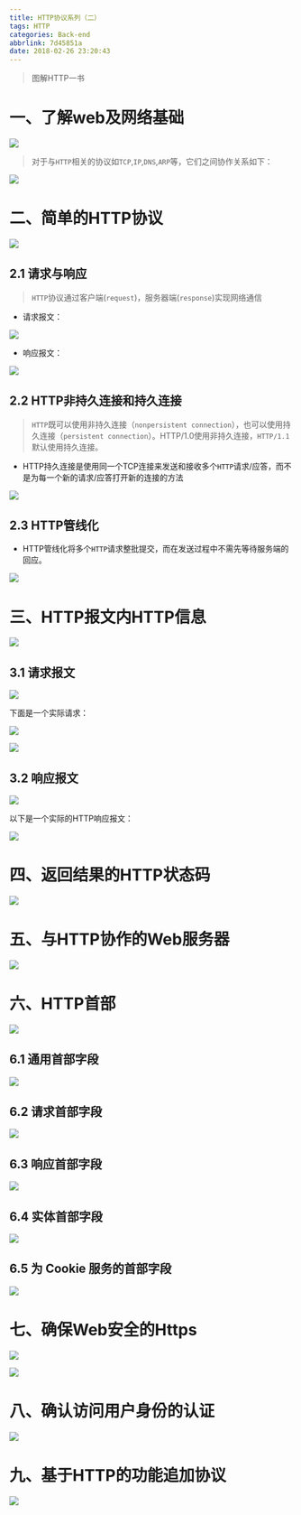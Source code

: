 ```yaml
---
title: HTTP协议系列（二）
tags: HTTP
categories: Back-end
abbrlink: 7d45851a
date: 2018-02-26 23:20:43
---
```



> 图解HTTP一书

# 一、了解web及网络基础

![](https://raw.githubusercontent.com/BeginMan/BookNotes/master/HTTP/media/TOP1%3A了解web及网络基础.png)

> 对于与`HTTP`相关的协议如`TCP`,`IP`,`DNS`,`ARP`等，它们之间协作关系如下：

![](https://raw.githubusercontent.com/BeginMan/BookNotes/master/HTTP/media/http_tcp_dns_arp.png)


# 二、简单的HTTP协议

![](https://raw.githubusercontent.com/BeginMan/BookNotes/master/HTTP/media/TOP2简单的HTTP协议.png)

## 2.1 请求与响应

> `HTTP`协议通过客户端(`request`)，服务器端(`response`)实现网络通信

- 请求报文：

![](https://raw.githubusercontent.com/BeginMan/BookNotes/master/HTTP/media/request.png)

- 响应报文：

![](https://raw.githubusercontent.com/BeginMan/BookNotes/master/HTTP/media/reponses.png)

## 2.2 HTTP非持久连接和持久连接

> `HTTP`既可以使用非持久连接（`nonpersistent connection`），也可以使用持久连接（`persistent connection`）。HTTP/1.0使用非持久连接，`HTTP/1.1`默认使用持久连接。

- HTTP持久连接是使用同一个TCP连接来发送和接收多个`HTTP`请求/应答，而不是为每一个新的请求/应答打开新的连接的方法

![](https://raw.githubusercontent.com/BeginMan/BookNotes/master/HTTP/media/HTTP_persistent_connection.png)


## 2.3 HTTP管线化

- HTTP管线化将多个`HTTP`请求整批提交，而在发送过程中不需先等待服务端的回应。

![](https://raw.githubusercontent.com/BeginMan/BookNotes/master/HTTP/media/HTTP_pipelining.png)

# 三、HTTP报文内HTTP信息

![](https://raw.githubusercontent.com/BeginMan/BookNotes/master/HTTP/media/TOP3HTTP报文内HTTP信息.png)

## 3.1 请求报文

![](https://raw.githubusercontent.com/BeginMan/BookNotes/master/HTTP/media/1a4e7e6a-6d7b-38f1-af8a-043140034c8f.jpg)

下面是一个实际请求：

![](https://raw.githubusercontent.com/BeginMan/BookNotes/master/HTTP/media/412b4451-2738-3ebc-b1f6-a0cc13b9697b.jpg)

![](https://raw.githubusercontent.com/BeginMan/BookNotes/master/HTTP/media/cdc4dbbb-f98e-31d5-8270-3c37bf1c54e5.jpg)

## 3.2 响应报文

![](https://raw.githubusercontent.com/BeginMan/BookNotes/master/HTTP/media/0236098f-1a98-3a4f-ba6c-4a44c6ec4ed0.jpg)

以下是一个实际的HTTP响应报文： 

![](https://raw.githubusercontent.com/BeginMan/BookNotes/master/HTTP/media/bddb00b6-a3e1-3112-a4f4-4b3cb8687c70.jpg)

# 四、返回结果的HTTP状态码

![](https://raw.githubusercontent.com/BeginMan/BookNotes/master/HTTP/media/http1.jpg)

# 五、与HTTP协作的Web服务器

![](https://raw.githubusercontent.com/BeginMan/BookNotes/master/HTTP/media/TOP5与HTTP协作的Web服务器.png)

# 六、HTTP首部

![](https://raw.githubusercontent.com/BeginMan/BookNotes/master/HTTP/media/TOP6HTTP首部.png)

## 6.1 通用首部字段

![](https://raw.githubusercontent.com/BeginMan/BookNotes/master/HTTP/media/header1.png)

## 6.2 请求首部字段

![](https://raw.githubusercontent.com/BeginMan/BookNotes/master/HTTP/media/header2.png)

## 6.3 响应首部字段

![](https://raw.githubusercontent.com/BeginMan/BookNotes/master/HTTP/media/header3.png)

## 6.4 实体首部字段

![](https://raw.githubusercontent.com/BeginMan/BookNotes/master/HTTP/media/header4.png)

## 6.5 为 Cookie 服务的首部字段

![](https://raw.githubusercontent.com/BeginMan/BookNotes/master/HTTP/media/header5.png)

# 七、确保Web安全的Https

![](https://raw.githubusercontent.com/BeginMan/BookNotes/master/HTTP/media/TOP7确保Web安全的Https.png)

![](https://raw.githubusercontent.com/BeginMan/BookNotes/master/HTTP/media/img_0137.png)

# 八、确认访问用户身份的认证

![](https://raw.githubusercontent.com/BeginMan/BookNotes/master/HTTP/media/TOP8确认访问用户身份的认证.png)

# 九、基于HTTP的功能追加协议
![](https://raw.githubusercontent.com/BeginMan/BookNotes/master/HTTP/media/TOP9基于HTTP的功能追加协议.png)






